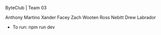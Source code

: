 ByteClub | Team 03

Anthony Martino
Xander Facey
Zach Wooten
Ross Nebitt
Drew Labrador


- To run:
npm run dev
